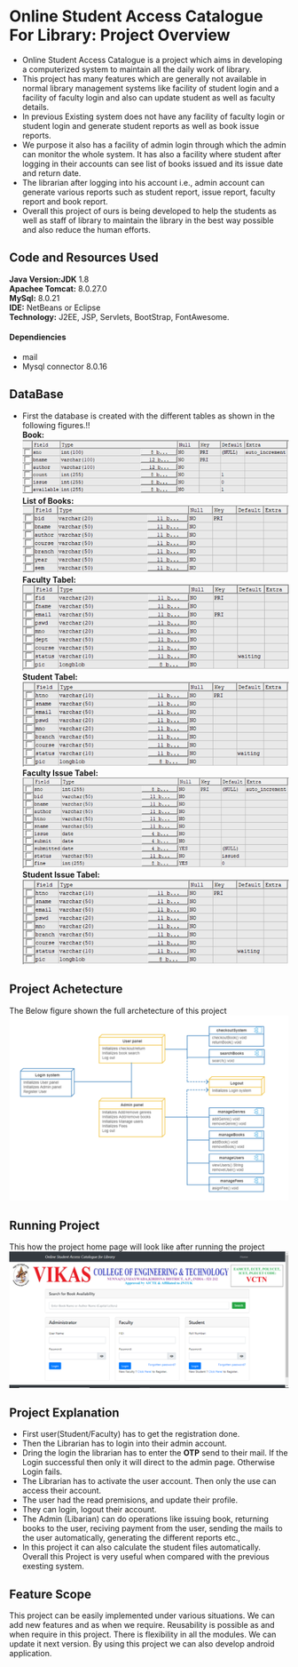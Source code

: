 # Online Student Access Catalogue For Library: Project Overview
 - Online Student Access Catalogue is a project which aims in developing a computerized system to maintain all the daily work of library. 
 - This project has many features which are generally not available in normal library management systems like facility of student login and a facility of faculty login and also can update student as well as faculty details. 
 - In previous Existing system does not have any facility of faculty login or student login and generate student reports as well as book issue reports.
 - We purpose it also has a facility of admin login through which the admin can monitor the whole system. It has also a facility where student after logging in their accounts can see list of books issued and its issue date and return date. 
 - The librarian after logging into his account i.e., admin account can generate various reports such as student report, issue report, faculty report and book report. 
 - Overall this project of ours is being developed to help the students as well as staff of library to maintain the library in the best way possible and also reduce the human efforts.
## Code and Resources Used
**Java Version:JDK** 1.8  
**Apachee Tomcat:** 8.0.27.0  
**MySql:** 8.0.21  
**IDE:** NetBeans or Eclipse  
**Technology:** J2EE, JSP, Servlets, BootStrap, FontAwesome.  
#### Dependiencies
- mail 
- Mysql connector 8.0.16
## DataBase
- First the database is created with the different tables as shown in the following figures.!!  
**Book:** ![alt book image](https://github.com/SivaRamiReddyModugula/Online-Student-Access-Catlogue-For-Library/blob/master/Table%20Data/List%20of%20Book.PNG)  
**List of Books:** ![alt List of books](https://github.com/SivaRamiReddyModugula/Online-Student-Access-Catlogue-For-Library/blob/master/Table%20Data/List%20of%20Books.PNG)  
**Faculty Tabel:** ![alt Faculty Tabel](https://github.com/SivaRamiReddyModugula/Online-Student-Access-Catlogue-For-Library/blob/master/Table%20Data/Faculty.PNG)  
**Student Tabel:** ![alt Student Tabel](https://github.com/SivaRamiReddyModugula/Online-Student-Access-Catlogue-For-Library/blob/master/Table%20Data/student.PNG)  
**Faculty Issue Tabel:** ![alt Faculty issue Tabel](https://github.com/SivaRamiReddyModugula/Online-Student-Access-Catlogue-For-Library/blob/master/Table%20Data/issue.PNG)  
**Student Issue Tabel:** ![alt Student issue Table](https://github.com/SivaRamiReddyModugula/Online-Student-Access-Catlogue-For-Library/blob/master/Table%20Data/student.PNG)  
## Project Achetecture
The Below figure shown the full archetecture of this project
![alt achetecture](https://github.com/SivaRamiReddyModugula/Online-Student-Access-Catlogue-For-Library/blob/master/Table%20Data/Deployment%20diagram.png)
## Running Project
This how the project home page will look like after running the project  
![alt home page](https://github.com/SivaRamiReddyModugula/Online-Student-Access-Catlogue-For-Library/blob/master/Table%20Data/Home.PNG?raw=true)
## Project Explanation
- First user(Student/Faculty) has to get the registration done.
- Then the Librarian has to login into their admin account.
- Dring the login the librarian has to enter the **OTP** send to their mail. If the Login successful then only it will direct to the admin page. Otherwise Login fails.
- The Librarian has to activate the user account. Then only the use can access their account.
- The user had the read premisions, and update their profile.
- They can login, logout their account.
- The Admin (Libarian) can do operations like issuing book, returning books to the user, reciving payment from the user, sending the mails to the user automatically, generating the different reports etc.,  
- In this project it can also calculate the student files automatically.  
Overall this Project is very useful when compared with the previous exesting system.  
## Feature Scope
This project can be easily implemented under various situations. We can add new features and as when we require. Reusability is possible as and when require in this project. There is flexibility in all the modules. We can update it next version. By using this project we can also develop android application.
